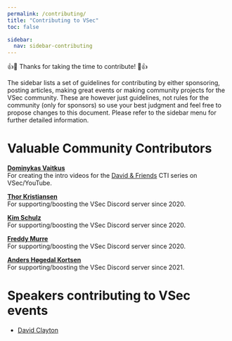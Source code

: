 ```yaml
---
permalink: /contributing/
title: "Contributing to VSec"
toc: false

sidebar:
  nav: sidebar-contributing
---
```


:+1::tada: Thanks for taking the time to contribute! :tada::+1:

The sidebar lists a set of guidelines for contributing by either sponsoring, posting articles, making great events or making community projects for the VSec community. These are however just guidelines, not rules for the community (only for sponsors) so use your best judgment and feel free to propose changes to this document. Please refer to the sidebar menu for further detailed information.

# Valuable Community Contributors

**[Dominykas Vaitkus](https://vsec.dk/members/#dominykas-vaitkus-dominykas)**  
For creating the intro videos for the [David & Friends](https://vsec.dk/vsec-presents-david-and-friends/) CTI series on VSec/YouTube.  

**[Thor Kristiansen](https://vsec.dk/moderators/#thor-kristiansen-shiv4x6c)**  
For supporting/boosting the VSec Discord server since 2020.  

**[Kim Schulz](https://vsec.dk/members/#kim-schulz-kimschulz)**  
For supporting/boosting the VSec Discord server since 2020.  

**[Freddy Murre](https://vsec.dk/members/#freddy-murre-furdy)**  
For supporting/boosting the VSec Discord server since 2020.  

**[Anders Høgedal Kortsen](https://vsec.dk/members/#anders-h%C3%B8gedal-kortsen-anderskortsen)**  
For supporting/boosting the VSec Discord server since 2021.  

# Speakers contributing to VSec events
* [David Clayton](https://twitter.com/DCSecuritydk)  
